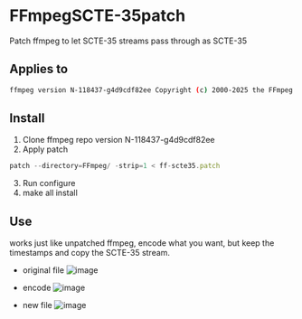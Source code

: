 # FFmpegSCTE-35patch
Patch ffmpeg to let  SCTE-35 streams pass through as SCTE-35
## Applies to 
```sh
ffmpeg version N-118437-g4d9cdf82ee Copyright (c) 2000-2025 the FFmpeg developers
```

## Install 
1. Clone ffmpeg repo version N-118437-g4d9cdf82ee
2. Apply patch
```js
patch --directory=FFmpeg/ -strip=1 < ff-scte35.patch
```
3. Run configure
4. make all install

## Use
works just like unpatched ffmpeg, encode what you want, but keep the timestamps and copy the SCTE-35 stream.
* original file
![image](https://github.com/user-attachments/assets/b8816336-37a8-439e-87a1-d904f2815d7c)

* encode
![image](https://github.com/user-attachments/assets/6ad9657f-06fe-4359-a1e7-d236fffaa8ad)


* new file
![image](https://github.com/user-attachments/assets/8d7f317c-5e98-4e19-94eb-ad1bcf0461e1)

